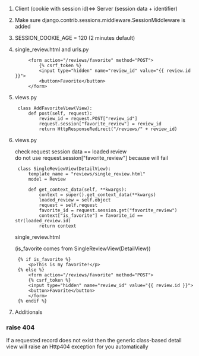 1. Client (cookie with session id)<=> Server (session data + identifier)

2. Make sure django.contrib.sessions.middleware.SessionMiddleware is added

3. SESSION_COOKIE_AGE = 120 (2 minutes default)

4. single_review.html and urls.py

            <form action="/reviews/favorite" method="POST">
                {% csrf_token %}
                <input type="hidden" name="review_id" value="{{ review.id }}">
                <button>Favorite</button>
            </form>

5. views.py

        class AddFavoriteView(View):
            def post(self, request):
                review_id = request.POST["review_id"]
                request.session["favorite_review"] = review_id
                return HttpResponseRedirect("/reviews/" + review_id)

6. views.py

    check request session data  == loaded review  
    do not use request.session["favorite_review"] because will fail


        class SingleReviewView(DetailView):
            template_name = "reviews/single_review.html"
            model = Review

            def get_context_data(self, **kwargs):
                context = super().get_context_data(**kwargs)
                loaded_review = self.object
                request = self.request
                favorite_id = request.session.get("favorite_review") 
                context["is_favorite"] = favorite_id == str(loaded_review.id)
                return context

    single_review.html

    (is_favorite comes from SingleReviewView(DetailView))

        {% if is_favorite %}
            <p>This is my favorite!</p>
        {% else %}
            <form action="/reviews/favorite" method="POST">
            {% csrf_token %}
            <input type="hidden" name="review_id" value="{{ review.id }}">
            <button>Favorite</button>
            </form>
        {% endif %}

7. Additionals  
### raise 404
If a requested record does not exist then the generic class-based detail view will raise an Http404 exception for you automatically